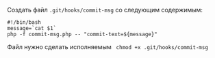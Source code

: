 Создать файл `.git/hooks/commit-msg` со следующим содержимым:
```shell
#!/bin/bash
message=`cat $1`
php -f commit-msg.php -- "commit-text=${message}"
```

Файл нужно сделать исполняемым ` chmod +x .git/hooks/commit-msg`
